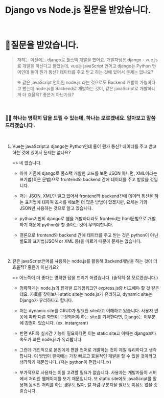 # Django vs Node.js 질문을 받았습니다.


​		

# 🎈질문을 받았습니다.

> 저희는 이전에는 django로 풀스택 개발을 했어요.
> 개발자님은 django - vue.js로 개발을 하신다고 들었는데, vue는 javaScript 언어고 django는 Python 언어인데 둘이 뭔가 통신? 데이터를 주고 받고 하는 것에 있어서 문제는 없나요?
>
> 또 같은 javaScript 언어인 node.js 라는 것으로도 Backend 개발이 가능하다고 봤는데 node.js를 Backend로 개발하는 것이, 같은 javaScript로 개발하니까 더 효율적? 좋은거 아닌가요?

​		

### 👨‍💻 하나는 명확히 답을 드릴 수 있는데, 하나는 모르겠네요. 알아보고 말씀드리겠습니다 .

​			

1. Vue는 javaScript고 django는 Python인데 둘이 뭔가 통신? 데이터를 주고 받고 하는 것에 있어서 문제는 없나요?

   => 네 없습니다. 

   - 아마 기존에 django로 풀스택 개발한 코드를 보면 JSON 아니면, XML이라는 표기법(혹은 문법)으로 frontend와 backend 간에 데이터를 주고 받았을 것입니다.
   - 저는 JSON, XML만 알고 있어서 frontend와 backend간에 데이터 통신을 하는 표기법에 대하여 조사를 해보면 더 많은 방법이 있겠지만, 요새는 거의 JSON만 사용하는 것으로 알고 있습니다.
   - python기반의 django로 웹을 개발하더라도 frontend는 html문법으로 개발하기 때문에 python을 할 줄아는 것이 무의미합니다. 
   - 결론으로 frontend와 backend 간에 데이터를 주고 받는 것은 python이 아닌 별도의 표기법(JSON or XML 등)을 따르기 때문에 문제는 없습니다. 

     ​			

2. 같은 javaScript언어를 사용하는 node.js를 활용해 Backend개발을 하는 것이 더 효율적? 좋은거 아닌가요?

   => 어느쪽이 더 좋다는 명확한 답을 드리기 어렵습니다. (솔직히 잘 모르겠습니다.)

   - 정확하게는 node.js의 웹개발 프레임워크인 express.js랑 비교해야 할 것 같은데요. 
     자료를 찾아보니 static site는 node.js가 유리하고, dynamic site는 Django가 유리하다고 합니다. 

   - 저는 dynamic site를 CRUD가 필요한 site라고 이해하고 있습니다. 사용자 반응에 따라 다른 화면이 구성되어야 하는 site를 기획한다면, Django는 이부분에 강점이 있습니다.  (ex. instargram)

   - 반면 API와 실시간 기능이 필요하다면 이는 static site고 이때는 django보다 속도가 빠른 node.js가 유리합니다. 

   - 그런데 개인적으로 본인에게 편한 언어로 개발하는 것이 제일 유리하다고 생각합니다. 이 방법이 결국에는 가장 빠르고 효율적인 개발을 할 수 있을 것이라고 생각하기 때문입니다. (저는 python이 편합니다.ㅎ)

   - 부가적으로 사용자는 이를 고려할 필요가 없습니다. 사용자는 개발자들이 서버에서 처리한 웹페이지를 보기 때문입니다. 또 static site에도 javaScript를 활용해 동적인 처리를 하는 경우도 많아, 칼 처럼 구분지을 필요도 이유도 없을 것 같습니다.

     





 

